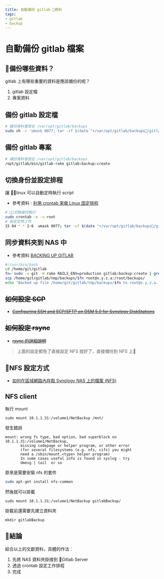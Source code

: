 ```yaml
---
title: 自動備份 gitlab 資料
tags: 
- gitlab 
- backup
---
```


# 自動備份 gitlab 檔案

備份哪些資料？
---
gitlab 上有哪些重要的資料是應該備份的呢？  

1. gitlab 設定檔  
2. 專案資料  

備份 gitlab 設定檔
---
``` sh
# 備份資料會放在 /var/opt/gitlab/backups  
sudo sh -c 'umask 0077; tar -cf $(date "+/var/opt/gitlab/backups/gitlabconfig-%s.tar") -C / etc/gitlab'
```

備份 gitlab 專案
--- 
``` sh
# 備份資料會放在 /var/opt/gitlab/backups.
/opt/gitlab/bin/gitlab-rake gitlab:backup:create
```


切換身份並設定排程
--- 
讓 linux 可以自動定時執行 script
- 參考資料 : [利用 crontab 來做 Linux 固定排程](https://code.kpman.cc/2015/02/11/%E5%88%A9%E7%94%A8-crontab-%E4%BE%86%E5%81%9A-Linux-%E5%9B%BA%E5%AE%9A%E6%8E%92%E7%A8%8B/)

``` sh
# 切換身份執行 
sudo crontab -e -u root
# 設定定時工作
15 04 * * 2-6  umask 0077; tar -cf $(date "+/var/opt/gitlab/backups/gitlabconfig-%s.tar") -C / etc/gitlab  
```

同步資料夾到 NAS 中
---

- 參考資料 [BACKING UP GITLAB](https://blog.droidzone.in/2013/11/18/backing-up-gitlab/)  

``` sh   
#!/usr/bin/bash
cd /home/git/gitlab
fn=`sudo -u git -H rake RAILS_ENV=production gitlab:backup:create | grep 'Creating backup archive:' | awk '{print $4}'`
scp /home/git/gitlab/tmp/backups/$fn root@x.y.z.a:/root/backups/
echo "Backed up file /home/git/gitlab/tmp/backups/$fn to root@x.y.z.a.."
```

~~如何設定 SCP~~
---
- ~~[Configuring SSH and SCP/SFTP on DSM 5.0 for Synology DiskStations](
https://joshdick.net/2014/04/12/configuring_ssh_and_scp_sftp_on_dsm_5.0_for_synology_diskstations.html)~~

~~如何設定 rsync~~
---
<!--```
rsync -av /var/gitlabBackup/ username@10.1.1.31::IT\ Resources/gitlabBackup
```-->
- ~~[rsync 的詳細說明](http://newsletter.ascc.sinica.edu.tw/news/read_news.php?nid=1742)~~

> 上面的設定都免了直接設定 NFS 就好了，直接備份到 NFS 上

NFS 設定方式  
---

- [如何在區域網路內存取 Synology NAS 上的檔案 (NFS)](https://www.synology.com/zh-tw/knowledgebase/DSM/tutorial/File_Sharing/How_to_access_files_on_Synology_NAS_within_the_local_network_NFS)

NFS client 
---
執行 mount
```
sudo mount 10.1.1.31:/volume1/NetBackup /mnt/
```

發生錯誤
```
mount: wrong fs type, bad option, bad superblock on 10.1.1.31:/volume1/NetBackup,
       missing codepage or helper program, or other error
       (for several filesystems (e.g. nfs, cifs) you might
       need a /sbin/mount.<type> helper program)
       In some cases useful info is found in syslog - try
       dmesg | tail  or so
```

原來是需要安裝 nfs 的套件
``` sh
sudo apt-get install nfs-common
```

然後就可以掛載
```
sudo mount 10.1.1.31:/volume1/NetBackup gitlabBackup/      
```

掛載前還需要先建立資料夾
```
mkdir gitlabBackup
```


結論
---
綜合以上的文獻資料，具體的作法：
1. 先將 NAS 資料夾掛接到 Gitlab Server
2. 透過 crontab 設定工作排程
3. 完成


